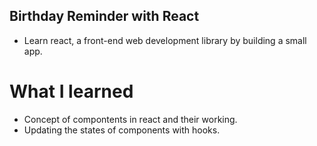 ## Birthday Reminder with React
- Learn react, a front-end web development library by building a small app.

# What I learned
- Concept of compontents in react and their working.
- Updating the states of components with hooks.
